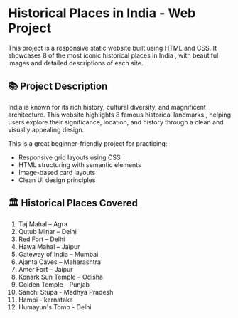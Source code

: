# Historical Places in India - Web Project

 This project is a responsive static website built using HTML and CSS. It showcases 8 of the most iconic historical places in India , with beautiful images and detailed descriptions of each site.

## 📚 Project Description

India is known for its rich history, cultural diversity, and magnificent architecture. This website highlights 8 famous historical landmarks , helping users explore their significance, location, and history through a clean and visually appealing design.

This is a great beginner-friendly project for practicing:
- Responsive grid layouts using CSS
- HTML structuring with semantic elements
- Image-based card layouts
- Clean UI design principles

## 🏛 Historical Places Covered

1. Taj Mahal – Agra
2. Qutub Minar – Delhi
3. Red Fort – Delhi
4. Hawa Mahal – Jaipur
5. Gateway of India – Mumbai
6. Ajanta Caves – Maharashtra
7. Amer Fort – Jaipur
8. Konark Sun Temple – Odisha
9. Golden Temple - Punjab
10. Sanchi Stupa - Madhya Pradesh
11. Hampi - karnataka
12. Humayun's Tomb - Delhi
